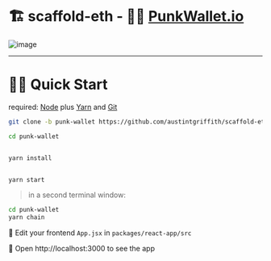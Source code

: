 # 🏗 scaffold-eth - 🧑‍🎤 [PunkWallet.io](https://PunkWallet.io)

![image](https://user-images.githubusercontent.com/2653167/111859677-3234d900-8908-11eb-9614-815f5b945705.png)

---

# 🏃‍♀️ Quick Start

required: [Node](https://nodejs.org/dist/latest-v12.x/) plus [Yarn](https://classic.yarnpkg.com/en/docs/install/) and [Git](https://git-scm.com/downloads)


```bash
git clone -b punk-wallet https://github.com/austintgriffith/scaffold-eth.git punk-wallet

cd punk-wallet
```

```bash

yarn install

```

```bash

yarn start

```

> in a second terminal window:

```bash
cd punk-wallet
yarn chain

```

📝 Edit your frontend `App.jsx` in `packages/react-app/src`

📱 Open http://localhost:3000 to see the app
